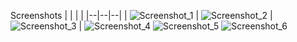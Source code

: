 Screenshots
|  |  |  |
|--|--|--|
| ![Screenshot_1](https://github.com/user-attachments/assets/4b61a8f1-03b3-4ec3-ba58-baecfcfe21a5) | ![Screenshot_2](https://github.com/user-attachments/assets/f1a836dd-0411-447a-87c8-22d46136bbf3) | ![Screenshot_3](https://github.com/user-attachments/assets/9a625faf-dd9c-4785-90bf-10e22e5b3763) |
![Screenshot_4](https://github.com/user-attachments/assets/65a1f961-b0d7-4ad1-9876-7b15d953b467)  ![Screenshot_5](https://github.com/user-attachments/assets/93556cd0-1db0-4e8f-a79d-ddbedce1fb8b)  ![Screenshot_6](https://github.com/user-attachments/assets/a2de10ff-2c41-4852-930f-176c7c3f0c37)
